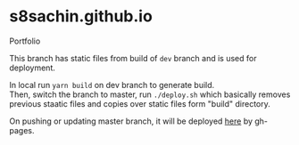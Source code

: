 # s8sachin.github.io
Portfolio

This branch has static files from build of `dev` branch and is used for deployment.

In local run `yarn build` on dev branch to generate build.<br />
Then, switch the branch to master, run `./deploy.sh` which basically removes previous staatic files and copies over static files form "build" directory.

On pushing or updating master branch, it will be deployed [here](https://github.com/s8sachin/s8sachin.github.io/deployments) by gh-pages.
